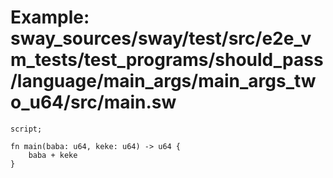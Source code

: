 # Example: sway_sources/sway/test/src/e2e_vm_tests/test_programs/should_pass/language/main_args/main_args_two_u64/src/main.sw

```sway
script;

fn main(baba: u64, keke: u64) -> u64 {
    baba + keke
}

```
